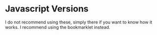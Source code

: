 # Javascript Versions

I do not recommend using these, simply there if you want to know how it works. I recommend using the bookmarklet instead.
